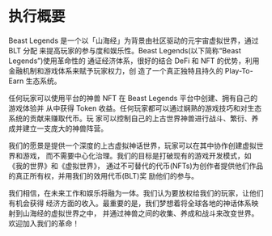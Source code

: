 # 执行概要

Beast Legends 是一个以「山海经」为背景由社区驱动的元宇宙虚拟世界，通过 BLT 分配 来提高玩家的参与度和娱乐性。Beast Legends(以下简称“Beast Legends”)使用革命性的 通证经济体系，很好的结合 DeFi 和 NFT 的优势，利用金融机制和游戏体系来赋予玩家权力，创 造了一个真正独特且持久的 Play-To-Earn 生态系统。&#x20;

任何玩家可以使用平台的神兽 NFT 在 Beast Legends 平台中创建、拥有自己的游戏体验并 从中获得 Token 收益。任何玩家都可以通过娴熟的游戏技巧和对生态系统的贡献来赚取代币。玩 家可以控制自己的上古世界神兽进行战斗、繁衍、养成并建立一支庞大的神兽阵营。

&#x20;我们的愿景是提供一个深度的上古虚拟神话世界，玩家可以在其中协作创建虚拟世界和游戏， 而不需要中心化治理。我们的目标是打破现有的游戏开发模式，如《我的世界》和《虚拟世界》， 通过不可替代的代币(NFTs)为创作者提供他们作品的真正所有权，并用我们的效用代币(BLT)奖 励他们的参与。&#x20;

我们相信，在未来工作和娱乐将融为一体。我们认为要放权给我们的玩家，让他们有机会获得 经济方面的收入。最重要的是，我们梦想着将全球各地的神话体系映射到山海经的虚拟世界之中， 并通过神兽之间的收集、养成和战斗来改变世界。欢迎加入我们的革命！
